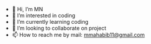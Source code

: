 - 👋 Hi, I’m MN
- 👀 I’m interested in coding
- 🌱 I’m currently learning coding
- 💞️ I’m looking to collaborate on project
- 📫 How to reach me by mail: mmahabib11@gmail.com

<!---
mmahabib11/mmahabib11 is a ✨ special ✨ repository because its `README.md` (this file) appears on your GitHub profile.
You can click the Preview link to take a look at your changes.
--->
